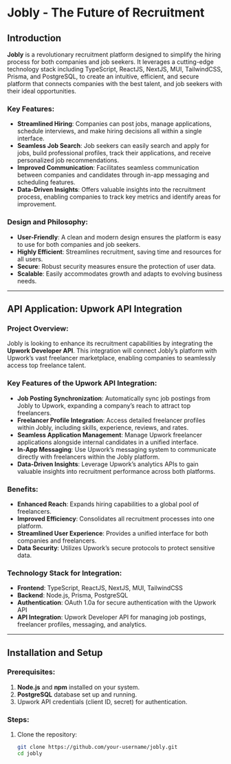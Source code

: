 # Jobly - The Future of Recruitment

## Introduction

**Jobly** is a revolutionary recruitment platform designed to simplify the hiring process for both companies and job seekers. It leverages a cutting-edge technology stack including TypeScript, ReactJS, NextJS, MUI, TailwindCSS, Prisma, and PostgreSQL, to create an intuitive, efficient, and secure platform that connects companies with the best talent, and job seekers with their ideal opportunities.

### Key Features:

- **Streamlined Hiring**: Companies can post jobs, manage applications, schedule interviews, and make hiring decisions all within a single interface.
- **Seamless Job Search**: Job seekers can easily search and apply for jobs, build professional profiles, track their applications, and receive personalized job recommendations.
- **Improved Communication**: Facilitates seamless communication between companies and candidates through in-app messaging and scheduling features.
- **Data-Driven Insights**: Offers valuable insights into the recruitment process, enabling companies to track key metrics and identify areas for improvement.

### Design and Philosophy:

- **User-Friendly**: A clean and modern design ensures the platform is easy to use for both companies and job seekers.
- **Highly Efficient**: Streamlines recruitment, saving time and resources for all users.
- **Secure**: Robust security measures ensure the protection of user data.
- **Scalable**: Easily accommodates growth and adapts to evolving business needs.

---

## API Application: **Upwork API Integration**

### Project Overview:

Jobly is looking to enhance its recruitment capabilities by integrating the **Upwork Developer API**. This integration will connect Jobly’s platform with Upwork’s vast freelancer marketplace, enabling companies to seamlessly access top freelance talent.

### Key Features of the Upwork API Integration:

- **Job Posting Synchronization**: Automatically sync job postings from Jobly to Upwork, expanding a company’s reach to attract top freelancers.
- **Freelancer Profile Integration**: Access detailed freelancer profiles within Jobly, including skills, experience, reviews, and rates.
- **Seamless Application Management**: Manage Upwork freelancer applications alongside internal candidates in a unified interface.
- **In-App Messaging**: Use Upwork’s messaging system to communicate directly with freelancers within the Jobly platform.
- **Data-Driven Insights**: Leverage Upwork’s analytics APIs to gain valuable insights into recruitment performance across both platforms.

### Benefits:

- **Enhanced Reach**: Expands hiring capabilities to a global pool of freelancers.
- **Improved Efficiency**: Consolidates all recruitment processes into one platform.
- **Streamlined User Experience**: Provides a unified interface for both companies and freelancers.
- **Data Security**: Utilizes Upwork’s secure protocols to protect sensitive data.

### Technology Stack for Integration:

- **Frontend**: TypeScript, ReactJS, NextJS, MUI, TailwindCSS
- **Backend**: Node.js, Prisma, PostgreSQL
- **Authentication**: OAuth 1.0a for secure authentication with the Upwork API
- **API Integration**: Upwork Developer API for managing job postings, freelancer profiles, messaging, and analytics.

---

## Installation and Setup

### Prerequisites:

1. **Node.js** and **npm** installed on your system.
2. **PostgreSQL** database set up and running.
3. Upwork API credentials (client ID, secret) for authentication.

### Steps:

1. Clone the repository:
   ```bash
   git clone https://github.com/your-username/jobly.git
   cd jobly
   ```
